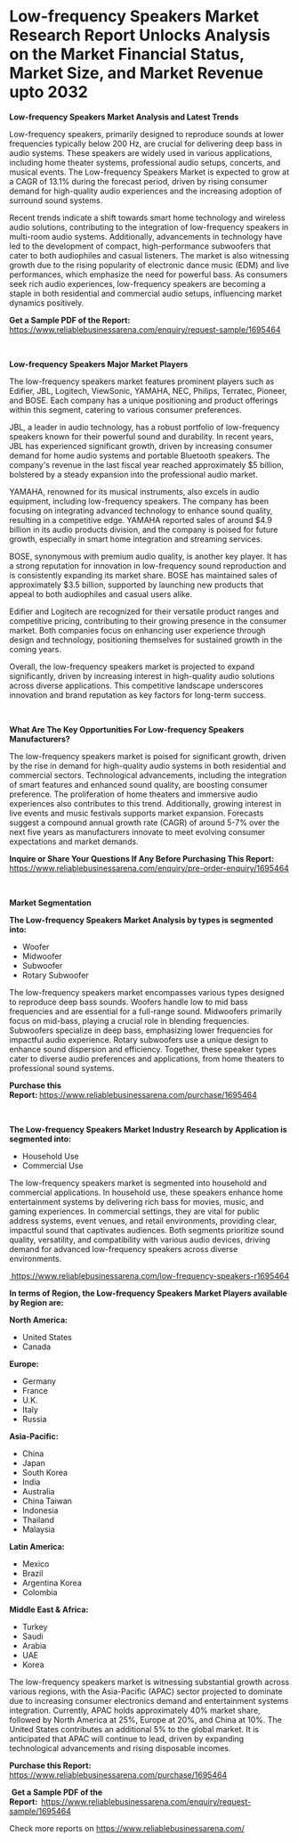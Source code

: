 <p><h1>Low-frequency Speakers Market Research Report Unlocks Analysis on the Market Financial Status, Market Size, and Market Revenue upto 2032</h1></p><p><strong>Low-frequency Speakers Market Analysis and Latest Trends</strong></p>
<p><p>Low-frequency speakers, primarily designed to reproduce sounds at lower frequencies typically below 200 Hz, are crucial for delivering deep bass in audio systems. These speakers are widely used in various applications, including home theater systems, professional audio setups, concerts, and musical events. The Low-frequency Speakers Market is expected to grow at a CAGR of 13.1% during the forecast period, driven by rising consumer demand for high-quality audio experiences and the increasing adoption of surround sound systems.</p><p>Recent trends indicate a shift towards smart home technology and wireless audio solutions, contributing to the integration of low-frequency speakers in multi-room audio systems. Additionally, advancements in technology have led to the development of compact, high-performance subwoofers that cater to both audiophiles and casual listeners. The market is also witnessing growth due to the rising popularity of electronic dance music (EDM) and live performances, which emphasize the need for powerful bass. As consumers seek rich audio experiences, low-frequency speakers are becoming a staple in both residential and commercial audio setups, influencing market dynamics positively.</p></p>
<p><strong>Get a Sample PDF of the Report:&nbsp;</strong> <a href="https://www.reliablebusinessarena.com/enquiry/request-sample/1695464?utm_campaign=2530&utm_medium=2&utm_source=Github&utm_content=ia&utm_term=27032025&utm_id=low-frequency-speakers">https://www.reliablebusinessarena.com/enquiry/request-sample/1695464</a></p>
<p>&nbsp;</p>
<p><strong>Low-frequency Speakers Major Market Players</strong></p>
<p><p>The low-frequency speakers market features prominent players such as Edifier, JBL, Logitech, ViewSonic, YAMAHA, NEC, Philips, Terratec, Pioneer, and BOSE. Each company has a unique positioning and product offerings within this segment, catering to various consumer preferences.</p><p>JBL, a leader in audio technology, has a robust portfolio of low-frequency speakers known for their powerful sound and durability. In recent years, JBL has experienced significant growth, driven by increasing consumer demand for home audio systems and portable Bluetooth speakers. The company's revenue in the last fiscal year reached approximately $5 billion, bolstered by a steady expansion into the professional audio market.</p><p>YAMAHA, renowned for its musical instruments, also excels in audio equipment, including low-frequency speakers. The company has been focusing on integrating advanced technology to enhance sound quality, resulting in a competitive edge. YAMAHA reported sales of around $4.9 billion in its audio products division, and the company is poised for future growth, especially in smart home integration and streaming services.</p><p>BOSE, synonymous with premium audio quality, is another key player. It has a strong reputation for innovation in low-frequency sound reproduction and is consistently expanding its market share. BOSE has maintained sales of approximately $3.5 billion, supported by launching new products that appeal to both audiophiles and casual users alike.</p><p>Edifier and Logitech are recognized for their versatile product ranges and competitive pricing, contributing to their growing presence in the consumer market. Both companies focus on enhancing user experience through design and technology, positioning themselves for sustained growth in the coming years.</p><p>Overall, the low-frequency speakers market is projected to expand significantly, driven by increasing interest in high-quality audio solutions across diverse applications. This competitive landscape underscores innovation and brand reputation as key factors for long-term success.</p></p>
<p>&nbsp;</p>
<p><strong>What Are The Key Opportunities For Low-frequency Speakers Manufacturers?</strong></p>
<p><p>The low-frequency speakers market is poised for significant growth, driven by the rise in demand for high-quality audio systems in both residential and commercial sectors. Technological advancements, including the integration of smart features and enhanced sound quality, are boosting consumer preference. The proliferation of home theaters and immersive audio experiences also contributes to this trend. Additionally, growing interest in live events and music festivals supports market expansion. Forecasts suggest a compound annual growth rate (CAGR) of around 5-7% over the next five years as manufacturers innovate to meet evolving consumer expectations and market demands.</p></p>
<p><strong>Inquire or Share Your Questions If Any Before Purchasing This Report:</strong> <a href="https://www.reliablebusinessarena.com/enquiry/pre-order-enquiry/1695464?utm_campaign=2530&utm_medium=2&utm_source=Github&utm_content=ia&utm_term=27032025&utm_id=low-frequency-speakers">https://www.reliablebusinessarena.com/enquiry/pre-order-enquiry/1695464</a></p>
<p>&nbsp;</p>
<p><strong>Market Segmentation</strong></p>
<p><strong>The Low-frequency Speakers Market Analysis by types is segmented into:</strong></p>
<p><ul><li>Woofer</li><li>Midwoofer</li><li>Subwoofer</li><li>Rotary Subwoofer</li></ul></p>
<p><p>The low-frequency speakers market encompasses various types designed to reproduce deep bass sounds. Woofers handle low to mid bass frequencies and are essential for a full-range sound. Midwoofers primarily focus on mid-bass, playing a crucial role in blending frequencies. Subwoofers specialize in deep bass, emphasizing lower frequencies for impactful audio experience. Rotary subwoofers use a unique design to enhance sound dispersion and efficiency. Together, these speaker types cater to diverse audio preferences and applications, from home theaters to professional sound systems.</p></p>
<p><strong>Purchase this Report:&nbsp;</strong><a href="https://www.reliablebusinessarena.com/purchase/1695464?utm_campaign=2530&utm_medium=2&utm_source=Github&utm_content=ia&utm_term=27032025&utm_id=low-frequency-speakers">https://www.reliablebusinessarena.com/purchase/1695464</a></p>
<p>&nbsp;</p>
<p><strong>The Low-frequency Speakers Market Industry Research by Application is segmented into:</strong></p>
<p><ul><li>Household Use</li><li>Commercial Use</li></ul></p>
<p><p>The low-frequency speakers market is segmented into household and commercial applications. In household use, these speakers enhance home entertainment systems by delivering rich bass for movies, music, and gaming experiences. In commercial settings, they are vital for public address systems, event venues, and retail environments, providing clear, impactful sound that captivates audiences. Both segments prioritize sound quality, versatility, and compatibility with various audio devices, driving demand for advanced low-frequency speakers across diverse environments.</p></p>
<p><a href="https://www.reliablebusinessarena.com/low-frequency-speakers-r1695464?utm_campaign=2530&utm_medium=2&utm_source=Github&utm_content=ia&utm_term=27032025&utm_id=low-frequency-speakers">&nbsp;https://www.reliablebusinessarena.com/low-frequency-speakers-r1695464</a></p>
<p><strong>In terms of Region, the Low-frequency Speakers Market Players available by Region are:</strong></p>
<p>
    <p> <strong> North America: </strong>
        <ul>
            <li>United States</li>
            <li>Canada</li>
        </ul>
        </p> 
    <p> <strong> Europe: </strong>
        <ul>
            <li>Germany</li>
            <li>France</li>
            <li>U.K.</li>
            <li>Italy</li>
            <li>Russia</li>
        </ul>
        </p> 
    <p> <strong> Asia-Pacific: </strong>
        <ul>
            <li>China</li>
            <li>Japan</li>
            <li>South Korea</li>
            <li>India</li>
            <li>Australia</li>
            <li>China Taiwan</li>
            <li>Indonesia</li>
            <li>Thailand</li>
            <li>Malaysia</li>
        </ul>
        </p> 
    <p> <strong> Latin America: </strong>
        <ul>
            <li>Mexico</li>
            <li>Brazil</li>
            <li>Argentina Korea</li>
            <li>Colombia</li>
        </ul>
        </p> 
    <p> <strong> Middle East & Africa: </strong>
        <ul>
            <li>Turkey</li>
            <li>Saudi</li>
            <li>Arabia</li>
            <li>UAE</li>
            <li>Korea</li>
        </ul>
    </p>
    </p>
<p><p>The low-frequency speakers market is witnessing substantial growth across various regions, with the Asia-Pacific (APAC) sector projected to dominate due to increasing consumer electronics demand and entertainment systems integration. Currently, APAC holds approximately 40% market share, followed by North America at 25%, Europe at 20%, and China at 10%. The United States contributes an additional 5% to the global market. It is anticipated that APAC will continue to lead, driven by expanding technological advancements and rising disposable incomes.</p></p>
<p><strong>Purchase this Report: </strong><a href="https://www.reliablebusinessarena.com/purchase/1695464?utm_campaign=2530&utm_medium=2&utm_source=Github&utm_content=ia&utm_term=27032025&utm_id=low-frequency-speakers">https://www.reliablebusinessarena.com/purchase/1695464</a></p>
<p>&nbsp;<strong>Get a Sample PDF of the Report:&nbsp;&nbsp;</strong><a href="https://www.reliablebusinessarena.com/enquiry/request-sample/1695464?utm_campaign=2530&utm_medium=2&utm_source=Github&utm_content=ia&utm_term=27032025&utm_id=low-frequency-speakers">https://www.reliablebusinessarena.com/enquiry/request-sample/1695464</a></p>
<p><strong></strong></p>
<p>Check more reports on <a href="https://www.reliablebusinessarena.com/?utm_campaign=2530&utm_medium=2&utm_source=Github&utm_content=ia&utm_term=27032025&utm_id=low-frequency-speakers">https://www.reliablebusinessarena.com/</a></p>